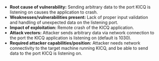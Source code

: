 - **Root cause of vulnerability:** Sending arbitrary data to the port KICQ is listening on causes the application to crash.
- **Weaknesses/vulnerabilities present:** Lack of proper input validation and handling of unexpected data on the listening port.
- **Impact of exploitation:** Remote crash of the KICQ application.
- **Attack vectors:** Attacker sends arbitrary data via network connection to the port the KICQ application is listening on (default is 1030).
- **Required attacker capabilities/position:** Attacker needs network connectivity to the target machine running KICQ, and be able to send data to the port KICQ is listening on.